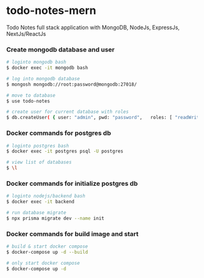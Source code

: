 # todo-notes-mern
Todo Notes full stack application with MongoDB, NodeJs, ExpressJs, NextJs/ReactJs

### Create mongodb database and user 
```bash
# loginto mongodb bash
$ docker exec -it mongodb bash

# log into mongodb database
$ mongosh mongodb://root:password@mongodb:27018/

# move to database
$ use todo-notes

# create user for current database with roles
$ db.createUser( { user: "admin", pwd: "password",   roles: [ "readWrite", "dbAdmin" ] } )

```

### Docker commands for postgres db
```bash
# loginto postgres bash
$ docker exec -it postgres psql -U postgres

# view list of databases
$ \l

```
### Docker commands for initialize postgres db
```bash
# loginto nodejs/backend bash
$ docker exec -it backend

# run database migrate
$ npx prisma migrate dev --name init

```
### Docker commands for build image and start
```bash
# build & start docker compose
$ docker-compose up -d --build

# only start docker compose
$ docker-compose up -d
